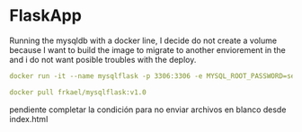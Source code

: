 # FlaskApp

Running the mysqldb with a docker line, I decide do not create a volume because I want to build the image to migrate to another enviorement in the and i do not want posible troubles with the deploy.

```yaml
docker run -it --name mysqlflask -p 3306:3306 -e MYSQL_ROOT_PASSWORD=secret mysql

docker pull frkael/mysqlflask:v1.0
```

pendiente completar la condición para no enviar archivos en blanco desde index.html
